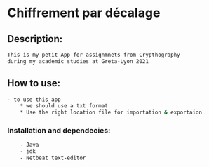 # Chiffrement par décalage

## Description: 
```bash
This is my petit App for assignmnets from Crypthography 
during my academic studies at Greta-Lyon 2021
```
## How to use:
```bash
- to use this app
    * we should use a txt format
    * Use the right location file for importation & exportaion 
 ```
### Installation and dependecies: 

```bash
    - Java 
    - jdk
    - Netbeat text-editor
```
